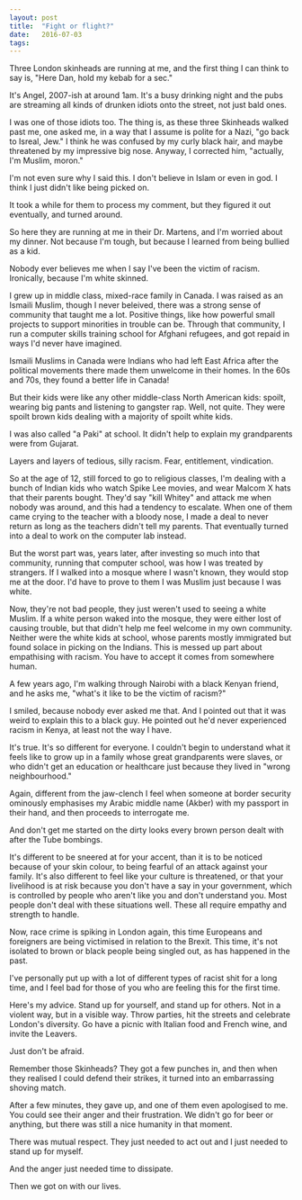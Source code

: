 ```yaml
---
layout: post
title:  "Fight or flight?"
date:   2016-07-03
tags:   
---
```


Three London skinheads are running at me, and the first thing I can think to say is, "Here Dan, hold my kebab for a sec." 

It's Angel, 2007-ish at around 1am. It's a busy drinking night and the pubs are streaming all kinds of drunken idiots onto the street, not just bald ones.

I was one of those idiots too.  The thing is, as these three Skinheads walked past me, one asked me, in a way that I assume is polite for a Nazi, "go back to Isreal, Jew."  I think he was confused by my curly black hair, and maybe threatened by my impressive big nose.  Anyway, I corrected him, "actually, I'm Muslim, moron."

I'm not even sure why I said this.  I don't believe in Islam or even in god. I think I just didn't like being picked on.

It took a while for them to process my comment, but they figured it out eventually, and turned around.

So here they are running at me in their Dr. Martens, and I'm worried about my dinner.  Not because I'm tough, but because I learned from being bullied as a kid.

Nobody ever believes me when I say I've been the victim of racism.  Ironically, because I'm white skinned.

I grew up in middle class, mixed-race family in Canada.  I was raised as an Ismaili Muslim, though I never beleived, there was a strong sense of community that taught me a lot.  Positive things, like how powerful small projects to support minorities in trouble can be. Through that community, I run a computer skills training school for Afghani refugees, and got repaid in ways I'd never have imagined.

Ismaili Muslims in Canada were Indians who had left East Africa after the political movements there made them unwelcome in their homes. In the 60s and 70s, they found a better life in Canada! 

But their kids were like any other middle-class North American kids: spoilt, wearing big pants and listening to gangster rap. Well, not quite. They were spoilt brown kids dealing with a majority of spoilt white kids.  

I was also called "a Paki" at school.  It didn't help to explain my grandparents were from Gujarat.

Layers and layers of tedious, silly racism. Fear, entitlement, vindication.

So at the age of 12, still forced to go to religious classes, I'm dealing with a bunch of Indian kids who watch Spike Lee movies, and wear Malcom X hats that their parents bought.  They'd say "kill Whitey" and attack me when nobody was around, and this had a tendency to escalate.  When one of them came crying to the teacher with a bloody nose, I made a deal to never return as long as the teachers didn't tell my parents. That eventually turned into a deal to work on the computer lab instead.

But the worst part was, years later, after investing so much into that community, running that computer school, was how I was treated by strangers. If I walked into a mosque where I wasn't known, they would stop me at the door.  I'd have to prove to them I was Muslim just because I was white.

Now, they're not bad people, they just weren't used to seeing a white Muslim. If a white person waked into the mosque, they were either lost of causing trouble, but that didn't help me feel welcome in my own community.  Neither were the white kids at school, whose parents mostly immigrated but found solace in picking on the Indians. This is messed up part about empathising with racism. You have to accept it comes from somewhere human. 

A few years ago, I'm walking through Nairobi with a black Kenyan friend, and he asks me, "what's it like to be the victim of racism?"  

I smiled, because nobody ever asked me that.  And I pointed out that it was weird to explain this to a black guy.  He pointed out he'd never experienced racism in Kenya, at least not the way I have.

It's true.  It's so different for everyone. I couldn't begin to understand what it feels like to grow up in a family whose great grandparents were slaves, or who didn't get an education or healthcare just because they lived in "wrong neighbourhood."

Again, different from the jaw-clench I feel when someone at border security ominously emphasises my Arabic middle name (Akber) with my passport in their hand, and then proceeds to interrogate me. 

And don't get me started on the dirty looks every brown person dealt with after the Tube bombings. 

It's different to be sneered at for your accent, than it is to be noticed because of your skin colour, to being fearful of an attack against your family.  It's also different to feel like your culture is threatened, or that your livelihood is at risk because you don't have a say in your government, which is controlled by people who aren't like you and don't understand you. Most people don't deal with these situations well. These all require empathy and strength to handle.

Now, race crime is spiking in London again, this time Europeans and foreigners are being victimised in relation to the Brexit. This time, it's not isolated to brown or black people being singled out, as has happened in the past.

I've personally put up with a lot of different types of racist shit for a long time, and I feel bad for those of you who are feeling this for the first time.

Here's my advice. Stand up for yourself, and stand up for others.  Not in a violent way, but in a visible way. Throw parties, hit the streets and celebrate London's diversity. Go have a picnic with Italian food and French wine, and invite the Leavers. 

Just don't be afraid.

Remember those Skinheads?  They got a few punches in, and then when they realised I could defend their strikes, it turned into an embarrassing shoving match.  

After a few minutes, they gave up, and one of them even apologised to me. You could see their anger and their frustration. We didn't go for beer or anything, but there was still a nice humanity in that moment. 

There was mutual respect.  They just needed to act out and I just needed to stand up for myself. 

And the anger just needed time to dissipate. 

Then we got on with our lives. 



